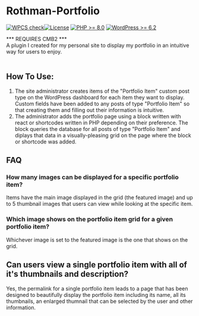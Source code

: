 # Rothman-Portfolio
[![WPCS check](https://github.com/brothman01/Rothman-Portfolio/actions/workflows/wpcs.yml/badge.svg?branch=main)](https://github.com/brothman01/Rothman-Portfolio/actions/workflows/wpcs.yml)[![License](https://img.shields.io/badge/license-GPL--2.0-brightgreen.svg)](https://github.com/brothman01/wp-monitor/blob/master/license.txt) [![PHP >= 8.0](https://img.shields.io/badge/php-%3E=%208.0-8892bf.svg)](https://secure.php.net/supported-versions.php) [![WordPress >= 6.2](https://img.shields.io/badge/wordpress-%3E=%206.2-blue.svg)](https://wordpress.org/download/release-archive/)  

*** REQUIRES CMB2 ***<br />
A plugin I created for my personal site to display my portfolio in an intuitive way for users to enjoy.<br />
<br />
## How To Use:
1. The site administrator creates items of the "Portfolio Item" custom post type on the WordPress dashboard for each item they want to display.  Custom fields have been added to any posts of type "Portfolio Item" so that creating them and filling out their information is intuitive.
2. The administrator adds the portfolio page using a block written with react or shortcodes written in PHP depending on their preference.  The block queries the database for all posts of type "Portfolio Item" and diplays that data in a visually-pleasing grid on the page where the block or shortcode was added.

## FAQ
### How many images can be displayed for a specific portfolio item?
Items have the main image displayed in the grid (the featured image) and up to 5 thumbnail images that users can view while looking at the specific item.

### Which image shows on the portfolio item grid for a given portfolio item?
Whichever image is set to the featured image is the one that shows on the grid.

## Can users view a single portfolio item with all of it's thumbnails and description?
Yes, the permalink for a single portfolio item leads to a page that has been designed to beautifully display the portfolio item including its name, all its thumbnails, an enlarged thumnail that can be selected by the user and other information.
